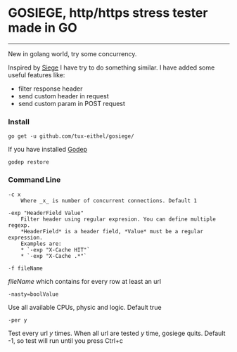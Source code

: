 # GOSIEGE, http/https stress tester made in GO
***

New in golang world, try some concurrency.

Inspired by [Siege](http://www.joedog.org/siege-home/) I have try to do something similar. 
I have added some useful features like:
* filter response header
* send custom header in request
* send custom param in POST request

### Install

```
go get -u github.com/tux-eithel/gosiege/
```

If you have installed [Godep](https://github.com/tools/godep)
```
godep restore
```

### Command Line

```
-c x
	Where _x_ is number of concurrent connections. Default 1

-exp "HeaderField Value"
	Filter header using regular expresion. You can define multiple regexp.
	*HeaderField* is a header field, *Value* must be a regular expression. 
	Examples are:
	* `-exp "X-Cache HIT"`
	* `-exp "X-Cache .*"`
```

```
-f fileName
```
*fileName* which contains for every row at least an url


```
-nasty=boolValue
```
Use all available CPUs, physic and logic. Default true


```
-per y
```	
Test every url *y* times. When all url are tested *y* time, gosiege quits.
Default -1, so test will run until you press Ctrl+c	